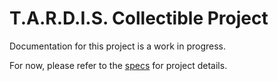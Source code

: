 # T.A.R.D.I.S. Collectible Project
Documentation for this project is a work in progress.

For now, please refer to the [specs](specs.yaml) for project details.
